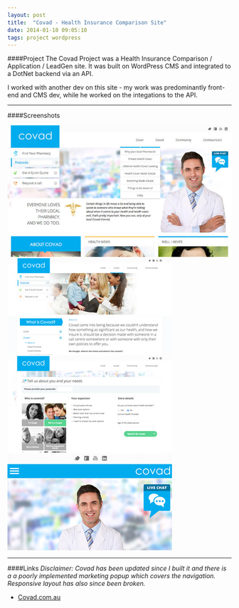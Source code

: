 ```yaml
---
layout: post
title:  "Covad - Health Insurance Comparison Site"
date: 2014-01-10 09:05:10
tags: project wordpress
---
```


####Project
The Covad Project was a Health Insurance Comparison / Application / LeadGen site. It was built on WordPress CMS and integrated to a DotNet backend via an API.

I worked with another dev on this site - my work was predominantly front-end and CMS dev, while he worked on the integations to the API.

---

####Screenshots

<div  id="gallery" class="50% row uniform">

  <div class="12u$">
    <a class="image fit thumb" href="/images/fulls/covad1.jpg">
      <img alt="Welcome" src="/images/thumbs/covad1.jpg">
    </a>
  </div>

  <div class="4u">
    <a class="image fit thumb" href="/images/fulls/covad2.jpg">
      <img alt="Pages" src="/images/thumbs/covad2.png">
    </a>
  </div>

  <div class="4u">
    <a class="image fit thumb" href="/images/fulls/covad3.jpg">
      <img alt="Posts" src="/images/thumbs/covad3.png">
    </a>
  </div>

  <div class="4u$">
    <a class="image fit thumb" href="/images/fulls/covad.mobile.jpg">
      <img alt="Posts" src="/images/thumbs/covad.mobile.png">
    </a>
  </div>

</div>

---

####Links
*Disclaimer: Covad has been updated since I built it and there is a a poorly implemented marketing popup which covers the navigation. Responsive layout has also since been broken.*
- [Covad.com.au](http://covad.com.au)


